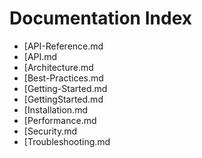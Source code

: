 # Documentation Index

- [API-Reference.md
- [API.md
- [Architecture.md
- [Best-Practices.md
- [Getting-Started.md
- [GettingStarted.md
- [Installation.md
- [Performance.md
- [Security.md
- [Troubleshooting.md
